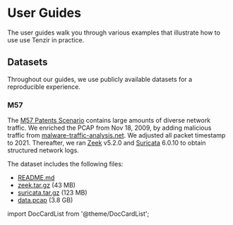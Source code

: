 # User Guides

The user guides walk you through various examples that illustrate how to use use
Tenzir in practice.

## Datasets

Throughout our guides, we use publicly available datasets for a reproducible
experience.

### M57

The [M57 Patents
Scenario](https://digitalcorpora.org/corpora/scenarios/m57-patents-scenario/)
contains large amounts of diverse network traffic. We enriched the PCAP from Nov
18, 2009, by adding malicious traffic from
[malware-traffic-analysis.net](https://malware-traffic-analysis.net). We
adjusted all packet timestamp to 2021. Thereafter, we ran
[Zeek](https://zeek.org) v5.2.0 and [Suricata](https://suricata.io) 6.0.10 to
obtain structured network logs.

The dataset includes the following files:

- [README.md](https://storage.googleapis.com/tenzir-datasets/M57/README.md)
- [zeek.tar.gz](https://storage.googleapis.com/tenzir-datasets/M57/zeek.tar.gz) (43 MB)
- [suricata.tar.gz](https://storage.googleapis.com/tenzir-datasets/M57/suricata.tar.gz) (123 MB)
- [data.pcap](https://storage.googleapis.com/tenzir-datasets/M57/PCAP/data.pcap) (3.8 GB)

import DocCardList from '@theme/DocCardList';

<DocCardList />
